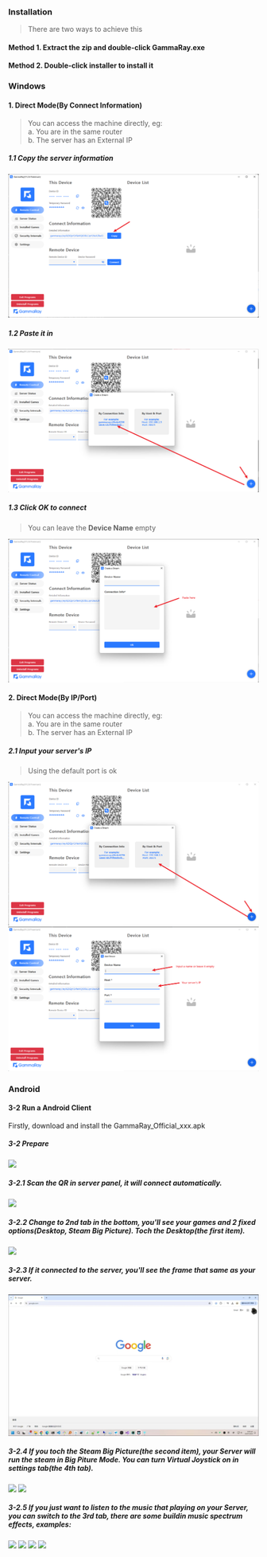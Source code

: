 ### Installation
> There are two ways to achieve this
#### Method 1. Extract the zip and double-click GammaRay.exe
#### Method 2. Double-click installer to install it

### Windows
#### 1. Direct Mode(By Connect Information)
> You can access the machine directly, eg:  
> a. You are in the same router  
> b. The server has an External IP
##### 1.1 Copy the server information
![](usage/use_1.png)

##### 1.2 Paste it in
![](usage/use_3.png)

##### 1.3 Click OK to connect
> You can leave the **Device Name** empty

![](usage/use_4.png)

#### 2. Direct Mode(By IP/Port)
> You can access the machine directly, eg:  
> a. You are in the same router  
> b. The server has an External IP

##### 2.1 Input your server's IP
> Using the default port is ok

![](usage/use_5.png)
![](usage/use_6.png)

### Android
#### 3-2 Run a Android Client
Firstly, download and install the GammaRay_Official_xxx.apk

##### 3-2 Prepare
![](images/android_prepare_1.jpg)

##### 3-2.1 Scan the QR in server panel, it will connect automatically.
![](images/android_1.png)

##### 3-2.2 Change to 2nd tab in the bottom, you'll see your games and 2 fixed options(Desktop, Steam Big Picture). Toch the Desktop(the first item).
![](images/android_2.png)

##### 3-2.3 If it connected to the server, you'll see the frame that same as your server.
![](images/android_3.png)

##### 3-2.4 If you toch the Steam Big Picture(the second item), your Server will run the steam in Big Piture Mode. You can turn Virtual Joystick on in settings tab(the 4th tab).
![](images/android_4.png)
![](images/android_prepare_2.jpg)
##### 3-2.5 If you just want to listen to the music that playing on your Server, you can switch to the 3rd tab, there are some buildin music spectrum effects, examples:
![](images/android_5.jpg)
![](images/android_7.jpg)
![](images/android_8.jpg)
![](images/android_9.jpg)